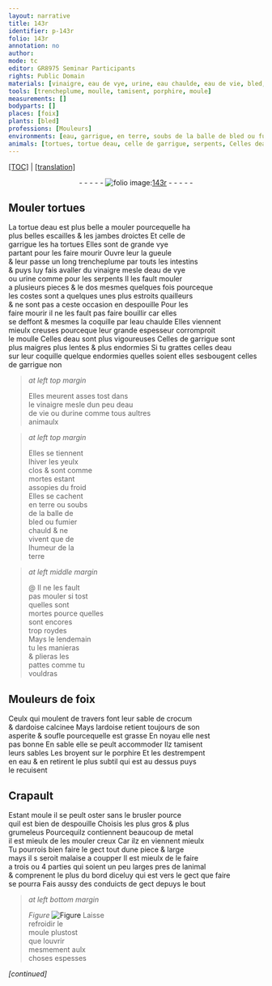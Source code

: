 ```yaml
---
layout: narrative
title: 143r
identifier: p-143r
folio: 143r
annotation: no
author:
mode: tc
editor: GR8975 Seminar Participants
rights: Public Domain
materials: [vinaigre, eau de vye, urine, eau chaulde, eau de vie, bled, fumier, crocum, ardoise calcinee, ardoise, porphire, eau, metal]
tools: [trencheplume, moulle, tamisent, porphire, moule]
measurements: []
bodyparts: []
places: [foix]
plants: [bled]
professions: [Mouleurs]
environments: [eau, garrigue, en terre, soubs de la balle de bled ou fumier chauld]
animals: [tortues, tortue deau, celle de garrigue, serpents, Celles deau, Celles de garrigue, celles deau, celles de garrigue, Crapault]
---
```


 <p><a href="{{ site.baseurl }}/diplomatic/">[TOC]</a> | <a href="{{ site.baseurl }}/texts/p-143r_tl/" target="_blank">[translation]</a></p><div class="folio" align="center">- - - - - <a href="http://gallica.bnf.fr/ark:/12148/btv1b10500001g/f291.image" target="_blank"><img src="https://cu-mkp.github.io/2017-workshop-edition/assets/photo-icon.png" alt="folio image: " style="display:inline-block; margin-bottom:-3px;"/>143r</a> - - - - - </div>  
  

## Mouler <span class="al">tortues</span>

 
La <span class="al">tortue d<span class="env">eau</span></span> est plus belle a mouler pourcequelle ha<br/> plus belles escailles & les jambes droictes Et <span class="al">celle de<br/> <span class="env">garrigue</span></span> les ha tortues Elles sont de grande vye<br/> partant pour les faire mourir Ouvre leur la gueule<br/> & leur passe un long <span class="tl">trencheplume</span> par touts les intestins<br/> & puys luy fais avaller du <span class="m">vinaigre</span> mesle d<span class="m">eau de vye</span><br/> ou <span class="m">urine</span> co<span class="exp">mm</span>e pour les <span class="al">serpents</span> Il les fault mouler<br/> a plusieurs pieces & le dos mesmes quelques fois pourceque<br/> les costes sont a quelques unes plus estroits quailleurs<br/> & ne sont pas a ceste occasion en despouille Pour les<br/> faire mourir il ne les fault pas faire bouillir car elles<br/> se deffont & mesmes la coquille par l<span class="m">eau chaulde</span> Elles viennent<br/> mieulx creuses pourceque leur grande espesseur corromproit<br/> le <span class="tl">moulle</span> <span class="add"><span class="al">Celles d<span class="env">eau</span></span> sont plus vigoureuses <span class="al">Celles de <span class="env">garrigue</span></span> sont<br/> plus maigres plus lentes & plus endormies Si tu grattes <span class="al">celles d<span class="env">eau</span></span><br/> sur leur coquille quelque endormies quelles soient elles sesbougent <span class="al">celles<br/> de <span class="env">garrigue</span></span> non</span>
 
> *at left top margin*
> 
> 
>  Elles meurent asses tost dans<br/> le <span class="m">vinaigre</span> mesle dun peu d<span class="m">eau<br/> de vie</span> ou d<span class="m">urine</span> co<span class="exp">mm</span>e tous aultres<br/> animaulx
 
> *at left top margin*
> 
> 
>  Elles se tiennent<br/> l<span class="tmp">hiver</span> les yeulx<br/> clos & sont co<span class="exp">mm</span>e<br/> mortes esta<span class="exp">n</span>t<br/> assopies du froid<br/> Elles se cachent<br/> <span class="env">en terre</span> ou <span class="env">soubs<br/> de la balle de<br/> <span class="m"><span class="pa">bled</span></span> ou <span class="m">fumier</span><br/> chauld</span> & ne<br/> vivent que de<br/> lhumeur de la<br/> terre
 
> *at left middle margin*
> 
> 
>  @ Il ne les fault<br/> pas mouler si tost<br/> quelles sont<br/> mortes pource quelles<br/> sont encores<br/> trop roydes<br/> Mays le <span class="tmp">lendemain</span><br/> tu les manieras<br/> & plieras les<br/> pattes co<span class="exp">mm</span>e tu<br/> vouldras
 
 
  

## <span class="pro">Mouleurs</span> de <span class="pl">foix</span>

 
Ceulx qui moulent de travers font leur sable de <span class="m">crocum</span><br/> & d<span class="m">ardoise calcinee</span> Mays l<span class="m">ardoise</span> retient toujours de son<br/> asperite & soufle pourcequelle est grasse En noyau elle nest<br/> pas bonne En sable elle se peult accommoder Ilz <span class="tl">tamisent</span><br/> leurs sables Les broyent sur le <span class="tl"><span class="m">porphire</span></span> Et les destrempent<br/> en <span class="m">eau</span> & en retirent le plus subtil qui est au dessus puys<br/> le recuisent
 
 
  

## <span class="al">Crapault</span>

 
Estant moule il se peult oster sans le brusler pource<br/> quil est bien de despouille Choisis les plus gros & plus<br/> grumeleus Pourcequilz contiennent beaucoup de <span class="m">metal</span><br/> il est mieulx de les mouler creux Car ilz en viennent mieulx<br/> Tu pourrois bien faire le gect tout dune piece & large<br/> mays il <span class="del">s</span> seroit malaise a coupper Il est mieulx de le faire<br/> a trois ou 4 parties qui soient un peu larges pres de lanimal<br/> & comprenent le plus du bord diceluy qui est vers le gect que faire<br/> se pourra Fais aussy des conduicts de gect depuys le bout 
 
> *at left bottom margin*
> 
> 
>   
> *Figure*
> <a href="https://drive.google.com/open?id=0B9-oNrvWdlO5cnJFVXFaRURaY3c" target="_blank"><img src="https://cu-mkp.github.io/GR8975-edition/assets/photo-icon.png" alt="Figure" style="display:inline-block; margin-bottom:-3px;"/></a>
 Laisse<br/> refroidir le<br/> <span class="tl">moule</span> plustost<br/> que louvrir<br/> mesmem<span class="exp">ent</span> aulx<br/> choses espesses
 
*[continued]*
 
 